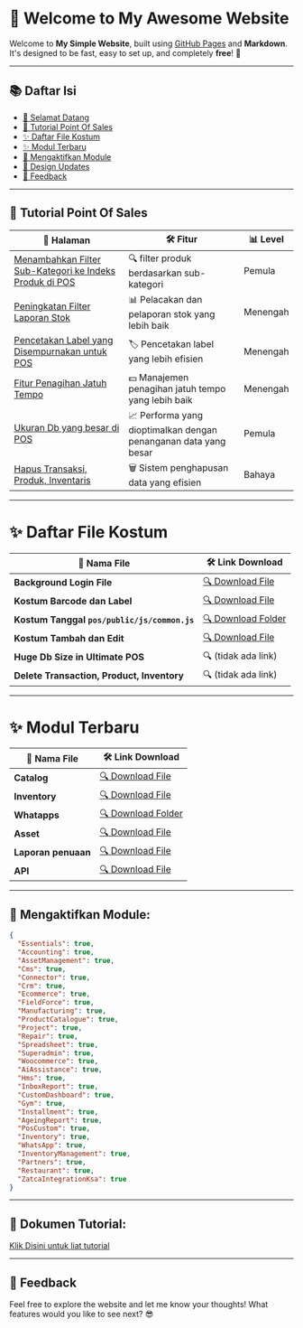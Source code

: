 # 🚀 Welcome to My Awesome Website

Welcome to **My Simple Website**, built using [GitHub Pages](https://pages.github.com/) and **Markdown**. It's designed to be fast, easy to set up, and completely **free**! 🚀

---

## 📚 Daftar Isi

- [🚀 Selamat Datang](#-welcome-to-my-awesome-website)
- [📍 Tutorial Point Of Sales](#-tutorial-point-of-sales)
- [✨ Daftar File Kostum](#-daftar-file-kostum)
- [✨ Modul Terbaru](#-modul-terbaru)
- [🌟 Mengaktifkan Module](#-mengaktifkan-module)
- [🎨 Design Updates](#-design-updates)
- [💬 Feedback](#-feedback)
---

## 📍 Tutorial Point Of Sales

| 📑 **Halaman**                                        | 🛠 **Fitur**                              | 📊 **Level**                              |
|---------------------------------------------------|---------------------------------------------|---------------------------------------------|
| [Menambahkan Filter Sub-Kategori ke Indeks Produk di POS](1.md) | 🔍 filter produk berdasarkan sub-kategori        | Pemula |
| [Peningkatan Filter Laporan Stok](2.md)           | 📊 Pelacakan dan pelaporan stok yang lebih baik   | Menengah |
| [Pencetakan Label yang Disempurnakan untuk POS](3.md)  | 🏷️ Pencetakan label yang lebih efisien          | Menengah |
| [Fitur Penagihan Jatuh Tempo](4.md)                   | 💵 Manajemen penagihan jatuh tempo yang lebih baik    | Menengah |
| [Ukuran Db yang besar di POS​](5.md)                   | 📈 Performa yang dioptimalkan dengan penanganan data yang besar    | Pemula |
| [Hapus Transaksi, Produk, Inventaris](6.md)     | 🗑️ Sistem penghapusan data yang efisien          | Bahaya | 

---

# ✨ Daftar File Kostum

| 📑 **Nama File**                                                                                                    | 🛠 **Link Download**                                                                                                                                  |
|---------------------------------------------------------------------------------------------------------------------|-------------------------------------------------------------------------------------------------------------------------------------------------------|
| **Background Login File**                                                                                           | [🔍 Download File](https://drive.google.com/file/d/1LWjHGvmYsvEbsMq-6U64RnvT_qFaFc6w/view?usp=sharing)                                                |
| **Kostum Barcode dan Label**                                                                                        | [🔍 Download File](https://drive.google.com/file/d/1KYcL6IuSWVZDR-figEbOIxSijf6cnlGn/view?usp=sharing)                                                |
| **Kostum Tanggal `pos/public/js/common.js`** | [🔍 Download Folder](https://drive.google.com/drive/folders/1k-fc5hVEOqwfDb-qdO4Y8h006XR7jA4j?usp=drive_link)                                         |
| **Kostum Tambah dan Edit**                                                                                          | [🔍 Download File](https://drive.google.com/file/d/1VADZpKrLUVslkOiXwwQY4GPC45pqIbn4/view?usp=sharing)                                                |
| **Huge Db Size in Ultimate POS**                                                                                    | 🔍 (tidak ada link)                                                                                                                                   |
| **Delete Transaction, Product, Inventory**                                                                          | 🔍 (tidak ada link)                                                                                                                                   |


---

# ✨ Modul Terbaru

| 📑 **Nama File**                                                                                                    | 🛠 **Link Download**                                                                                                                                  |
|---------------------------------------------------------------------------------------------------------------------|-------------------------------------------------------------------------------------------------------------------------------------------------------|
| **Catalog**                                                                                           | [🔍 Download File](https://drive.google.com/file/d/1fsafNy1r-j7lvW7iXvyjUavJiSKhFt5E/view?usp=sharing)                                                |
| **Inventory**                                                                                        | [🔍 Download File](https://drive.google.com/file/d/1BNZWbVEdrOsv2eaIHtB-Jin9ODYKeuHr/view?usp=sharing)                                                |
| **Whatapps** | [🔍 Download Folder](https://drive.google.com/file/d/1tBZodbDvRsZE81g7mYd5tLJ0lFxuPiLH/view?usp=sharing)                                         |
| **Asset**                                                                                          | [🔍 Download File](https://drive.google.com/file/d/19JmP4XQKfVamkRoBsp01OQipvS4H7KYl/view?usp=drive_link)                                                |
| **Laporan penuaan**                                                                                    | [🔍 Download File](https://drive.google.com/file/d/1E2U6GK5-kFT1wm_D9d0LgetQeuNnLMIL/view?usp=drive_link)                                                                                                                                          |
| **API**                                                                          | [🔍 Download File](https://drive.google.com/file/d/1q4dpSlthykEtrFVqPPK1rimBabrrKAuS/view?usp=drive_link)                                                                                                                                   |


---

## 🌟 Mengaktifkan Module:
```json
{
  "Essentials": true,
  "Accounting": true,
  "AssetManagement": true,
  "Cms": true,
  "Connector": true,
  "Crm": true,
  "Ecommerce": true,
  "FieldForce": true,
  "Manufacturing": true,
  "ProductCatalogue": true,
  "Project": true,
  "Repair": true,
  "Spreadsheet": true,
  "Superadmin": true,
  "Woocommerce": true,
  "AiAssistance": true,
  "Hms": true,
  "InboxReport": true,
  "CustomDashboard": true,
  "Gym": true,
  "Installment": true,
  "AgeingReport": true,
  "PosCustom": true,
  "Inventory": true,
  "WhatsApp": true,
  "InventoryManagement": true,
  "Partners": true,
  "Restaurant": true,
  "ZatcaIntegrationKsa": true
}

```

---

## 🎨 Dokumen Tutorial:
[Klik Disini untuk liat tutorial](tutorial.md)

---

## 💬 Feedback

Feel free to explore the website and let me know your thoughts! What features would you like to see next? 😎
